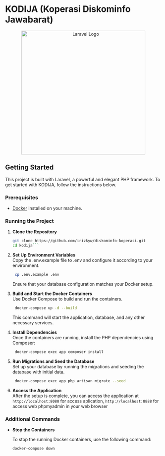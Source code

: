 # KODIJA (Koperasi Diskominfo Jawabarat)

<p align="center"><a href="https://laravel.com" target="_blank"><img src="https://raw.githubusercontent.com/laravel/art/master/logo-lockup/5%20SVG/2%20CMYK/1%20Full%20Color/laravel-logolockup-cmyk-red.svg" width="400" alt="Laravel Logo"></a></p>

## Getting Started

This project is built with Laravel, a powerful and elegant PHP framework. To get started with KODIJA, follow the instructions below.

### Prerequisites

-   [Docker](https://www.docker.com) installed on your machine.

### Running the Project

1. **Clone the Repository**

   ```bash
   git clone https://github.com/irizkyw/diskominfo-koperasi.git
   cd kodija```
2. **Set Up Environment Variables**\
   Copy the .env.example file to .env and configure it according to your environment.
   ```bash
    cp .env.example .env
    ```
   Ensure that your database configuration matches your Docker setup.
4. **Build and Start the Docker Containers**\
   Use Docker Compose to build and run the containers.
   ```bash
    docker-compose up -d --build
    ```
    This command will start the application, database, and any other necessary services.
6. **Install Dependencies**\
   Once the containers are running, install the PHP dependencies using Composer:
   ```bash
    docker-compose exec app composer install
    ```
8. **Run Migrations and Seed the Database**\
   Set up your database by running the migrations and seeding the database with initial data.
   ```bash
    docker-compose exec app php artisan migrate --seed
    ```
10. **Access the Application**\
    After the setup is complete, you can access the application at ```http://localhost:8080``` for access aplication, ```http://localhost:8888``` for access web phpmyadmin in your web browser

### Additional Commands
- **Stop the Containers**

    To stop the running Docker containers, use the following command:

    ```bash
    docker-compose down
    ```
